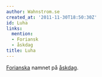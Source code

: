 ```yaml
---
author: Wahnstrom.se
created_at: '2011-11-30T18:50:30Z'
id: Luha
links:
  mention:
  - Foriansk
  - åskdag
title: Luha
---
```


[Forianska] namnet på [åskdag].

  [Forianska]: Foriansk
  [åskdag]: åskdag